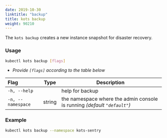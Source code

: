 ```yaml
---
date: 2019-10-30
linktitle: "backup"
title: kots backup
weight: 90210
---
```


The `kots backup` creates a new instance snapshot for disaster recovery.

### Usage

```bash
kubectl kots backup [flags]
```

- _Provide `[flags]` according to the table below_

| Flag              | Type   | Description                                                              |
| :---------------- | ------ | ------------------------------------------------------------------------ |
| `-h, --help`      |        | help for backup                                                          |
| `-n, --namespace` | string | the namespace where the admin console is running _(default `"default"`)_ |

### Example

```bash
kubectl kots backup --namespace kots-sentry
```
